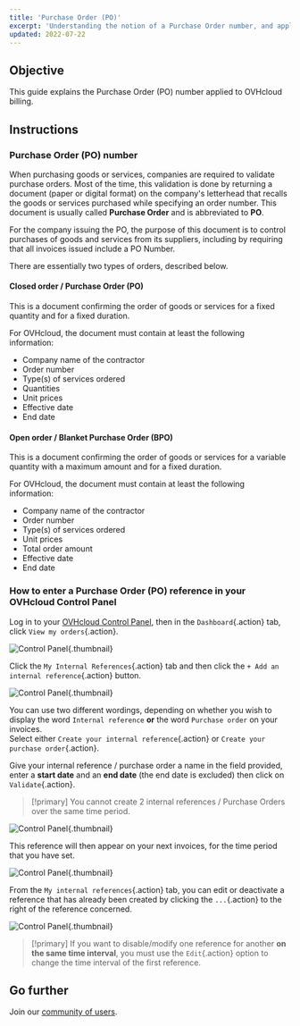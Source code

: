 ```yaml
---
title: 'Purchase Order (PO)'
excerpt: 'Understanding the notion of a Purchase Order number, and applying it when paying OVHcloud bills'
updated: 2022-07-22
---
```


## Objective

This guide explains the Purchase Order (PO) number applied to OVHcloud billing.

## Instructions

### Purchase Order (PO) number

When purchasing goods or services, companies are required to validate purchase orders. Most of the time, this validation is done by returning a document (paper or digital format) on the company's letterhead that recalls the goods or services purchased while specifying an order number. This document is usually called **Purchase Order** and is abbreviated to **PO**.

For the company issuing the PO, the purpose of this document is to control purchases of goods and services from its suppliers, including by requiring that all invoices issued include a PO Number.

There are essentially two types of orders, described below.

#### Closed order / Purchase Order (PO)

This is a document confirming the order of goods or services for a fixed quantity and for a fixed duration.

For OVHcloud, the document must contain at least the following information:

- Company name of the contractor
- Order number
- Type(s) of services ordered
- Quantities
- Unit prices
- Effective date
- End date

#### Open order / Blanket Purchase Order (BPO)

This is a document confirming the order of goods or services for a variable quantity with a maximum amount and for a fixed duration.

For OVHcloud, the document must contain at least the following information:

- Company name of the contractor
- Order number
- Type(s) of services ordered
- Unit prices
- Total order amount
- Effective date
- End date

### How to enter a Purchase Order (PO) reference in your OVHcloud Control Panel

Log in to your [OVHcloud Control Panel](https://ca.ovh.com/auth/?action=gotomanager&from=https://www.ovh.com/world/&ovhSubsidiary=we), then in the `Dashboard`{.action} tab, click `View my orders`{.action}.

![Control Panel](images/internalreference00.png){.thumbnail}

Click the `My Internal References`{.action} tab and then click the `+ Add an internal reference`{.action} button.

![Control Panel](images/internalreference01.png){.thumbnail}

You can use two different wordings, depending on whether you wish to display the word `Internal reference` **or**  the word `Purchase order` on your invoices.<br>
Select either `Create your internal reference`{.action} or `Create your purchase order`{.action}.

Give your internal reference / purchase order a name in the field provided, enter a **start date** and an **end date** (the end date is excluded) then click on `Validate`{.action}.

> [!primary]
> You cannot create 2 internal references / Purchase Orders over the same time period.

![Control Panel](images/internalreference02.png){.thumbnail}

This reference will then appear on your next invoices, for the time period that you have set.

![Control Panel](images/internalreference03.png){.thumbnail}

From the `My internal references`{.action} tab, you can edit or deactivate a reference that has already been created by clicking the `...`{.action} to the right of the reference concerned.

![Control Panel](images/internalreference04.png){.thumbnail}

> [!primary]
> If you want to disable/modify one reference for another **on the same time interval**, you must use the `Edit`{.action} option to change the time interval of the first reference.

## Go further

Join our [community of users](/links/community).